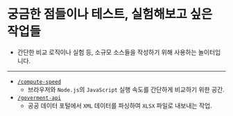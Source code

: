 # 궁금한 점들이나 테스트, 실험해보고 싶은 작업들

- 간단한 비교 로직이나 실험 등, 소규모 소스들을 작성하기 위해 사용하는 놀이터입니다.

---

- [`/compute-speed`](./src/compute-speed/)
  - 브라우저와 `Node.js`의 `JavaScript` 실행 속도를 간단하게 비교하기 위한 공간.
- [`/goverment-api`](./src/goverment-api/)
  - 공공 데이터 포털에서 `XML` 데이터를 파싱하여 `XLSX` 파일로 내보내는 작업.

